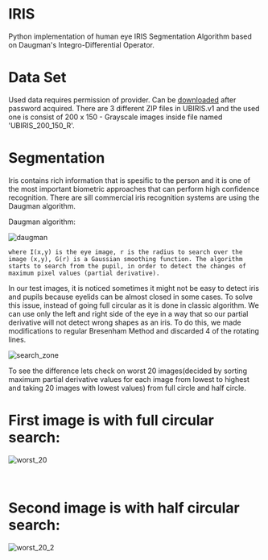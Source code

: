 IRIS
====

Python implementation of human eye IRIS Segmentation Algorithm based on Daugman's Integro-Differential Operator.

# Data Set
Used data requires permission of provider. Can be [downloaded](http://iris.di.ubi.pt/index_arquivos/Page374.html) after password acquired. There are 3 different ZIP files in UBIRIS.v1 and the used one is consist of 200 x 150 - Grayscale images inside file named 'UBIRIS_200_150_R'.

# Segmentation
Iris contains rich information that is spesific to the person and it is one of the most important biometric approaches that can perform high confidence recognition. There are sill commercial iris recognition systems are using the Daugman algorithm. 

Daugman algorithm:

![daugman](https://user-images.githubusercontent.com/88535469/129375818-18b668a4-230a-45bd-be7a-5317c023a7a7.jpg)

`where I(x,y) is the eye image, r is the radius to search over the image (x,y), G(r) is a Gaussian smoothing function. The algorithm starts to search from the pupil, in order to detect the changes of maximum pixel values (partial derivative).`

In our test images, it is noticed sometimes it might not be easy to detect iris and pupils because eyelids can be almost closed in some cases. To solve this issue, instead of going full circular as it is done in classic algorithm. We can use only the left and right side of the eye in a way that so our partial derivative will not detect wrong shapes as an iris. To do this, we made modifications to regular Bresenham Method and discarded 4 of the rotating lines.

![search_zone](https://user-images.githubusercontent.com/88535469/129375625-668dee33-0039-44c3-80de-6f4b4b530849.png)

To see the difference lets check on worst 20 images(decided by sorting maximum partial derivative values for each image from lowest to highest and taking 20 images with lowest values) from full circle and half circle.

# First image is with full circular search:
![worst_20](https://user-images.githubusercontent.com/88535469/129377967-8e8d4834-ca0c-465e-b2f8-0a6310611153.png)

<br>

# Second image is with half circular search:
![worst_20_2](https://user-images.githubusercontent.com/88535469/129378138-c600edd2-32b5-4078-b9a6-4c0033cb35fb.png)

